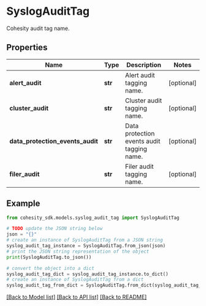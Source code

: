 # SyslogAuditTag

Cohesity audit tag name.

## Properties

Name | Type | Description | Notes
------------ | ------------- | ------------- | -------------
**alert_audit** | **str** | Alert audit tagging name. | [optional] 
**cluster_audit** | **str** | Cluster audit tagging name. | [optional] 
**data_protection_events_audit** | **str** | Data protection events audit tagging name. | [optional] 
**filer_audit** | **str** | Filer audit tagging name. | [optional] 

## Example

```python
from cohesity_sdk.models.syslog_audit_tag import SyslogAuditTag

# TODO update the JSON string below
json = "{}"
# create an instance of SyslogAuditTag from a JSON string
syslog_audit_tag_instance = SyslogAuditTag.from_json(json)
# print the JSON string representation of the object
print(SyslogAuditTag.to_json())

# convert the object into a dict
syslog_audit_tag_dict = syslog_audit_tag_instance.to_dict()
# create an instance of SyslogAuditTag from a dict
syslog_audit_tag_from_dict = SyslogAuditTag.from_dict(syslog_audit_tag_dict)
```
[[Back to Model list]](../README.md#documentation-for-models) [[Back to API list]](../README.md#documentation-for-api-endpoints) [[Back to README]](../README.md)


